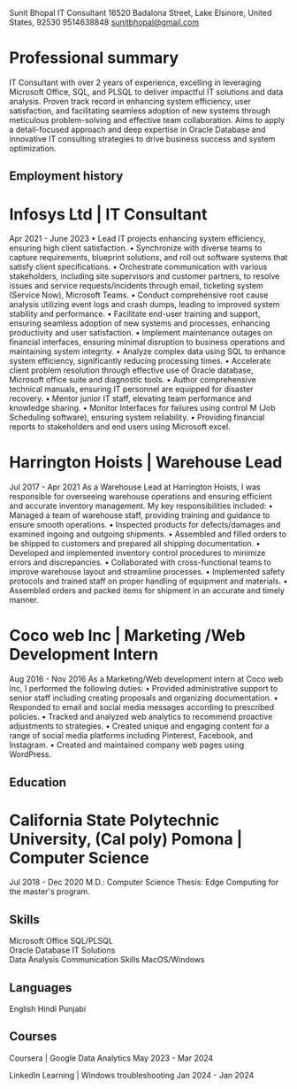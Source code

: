 Sunit Bhopal
IT Consultant
16520 Badalona Street, Lake Elsinore, United States, 92530	9514638848
sunitbhopal@gmail.com


# Professional summary
IT Consultant with over 2 years of experience, excelling in leveraging Microsoft Office, SQL, and PLSQL to deliver impactful IT solutions and data analysis. Proven track record in enhancing system efficiency, user satisfaction, and facilitating seamless adoption of new systems through meticulous problem-solving and effective team collaboration. Aims to apply a detail-focused approach and deep expertise in Oracle Database and innovative IT consulting strategies to drive business success and system optimization.


## Employment history

# Infosys Ltd | IT Consultant
Apr 2021 - June 2023
•  Lead IT projects enhancing system efficiency, ensuring high client satisfaction.
•  Synchronize with diverse teams to capture requirements, blueprint solutions, and roll out software systems that satisfy client specifications.
•  Orchestrate communication with various stakeholders, including site supervisors and customer partners, to resolve issues and service requests/incidents through email, ticketing system (Service Now), Microsoft Teams.
•  Conduct comprehensive root cause analysis utilizing event logs and crash dumps, leading to improved system stability and performance.
•  Facilitate end-user training and support, ensuring seamless adoption of new systems and processes, enhancing productivity and user satisfaction.
•  Implement maintenance outages on financial interfaces, ensuring minimal disruption to business operations and maintaining system integrity.
•  Analyze complex data using SQL to enhance system efficiency, significantly reducing processing times.
•  Accelerate client problem resolution through effective use of Oracle database, Microsoft office suite and diagnostic tools.
•  Author comprehensive technical manuals, ensuring IT personnel are equipped for disaster recovery. 
•  Mentor junior IT staff, elevating team performance and knowledge sharing.
•  Monitor Interfaces for failures using control M (Job Scheduling software), ensuring system reliability.
•  Providing financial reports to stakeholders and end users using Microsoft excel.

# Harrington Hoists | Warehouse Lead
Jul 2017 - Apr 2021
As a Warehouse Lead at Harrington Hoists, I was responsible for overseeing warehouse operations and ensuring efficient and accurate inventory management. My key responsibilities included:
•  Managed a team of warehouse staff, providing training and guidance to ensure smooth operations.
•  Inspected products for defects/damages and examined ingoing and outgoing shipments.
•  Assembled and filled orders to be shipped to customers and prepared all shipping documentation.
•  Developed and implemented inventory control procedures to minimize errors and discrepancies.
•  Collaborated with cross-functional teams to improve warehouse layout and streamline processes.
•  Implemented safety protocols and trained staff on proper handling of equipment and materials.
•  Assembled orders and packed items for shipment in an accurate and timely manner.

# Coco web Inc | Marketing /Web Development Intern
Aug 2016 - Nov 2016
As a Marketing/Web development intern at Coco web Inc, I performed the following duties:
•  Provided administrative support to senior staff including creating proposals and organizing documentation.
•  Responded to email and social media messages according to prescribed policies.
•  Tracked and analyzed web analytics to recommend proactive adjustments to strategies.
•  Created unique and engaging content for a range of social media platforms including Pinterest, Facebook, and Instagram.
•  Created and maintained company web pages using WordPress.


## Education

# California State Polytechnic University, (Cal poly) Pomona | Computer Science
Jul 2018 - Dec 2020
M.D.: Computer Science Thesis: Edge Computing for the master's program.


## Skills
Microsoft Office
SQL/PLSQL	
Oracle Database
IT Solutions	
Data Analysis
Communication Skills
MacOS/Windows


## Languages
English	Hindi
Punjabi


## Courses
Coursera | Google Data Analytics
May 2023 - Mar 2024

LinkedIn Learning | Windows troubleshooting
Jan 2024 - Jan 2024

